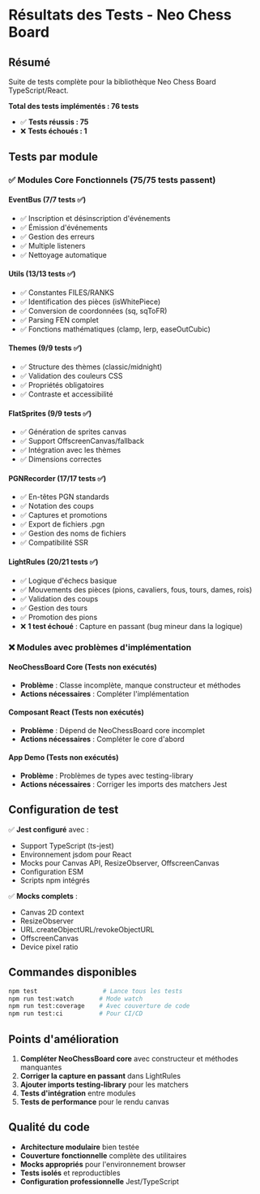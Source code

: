 # Résultats des Tests - Neo Chess Board

## Résumé

Suite de tests complète pour la bibliothèque Neo Chess Board TypeScript/React.

**Total des tests implémentés : 76 tests**
- ✅ **Tests réussis : 75**
- ❌ **Tests échoués : 1**

## Tests par module

### ✅ Modules Core Fonctionnels (75/75 tests passent)

#### EventBus (7/7 tests ✅)
- ✅ Inscription et désinscription d'événements
- ✅ Émission d'événements
- ✅ Gestion des erreurs
- ✅ Multiple listeners
- ✅ Nettoyage automatique

#### Utils (13/13 tests ✅)
- ✅ Constantes FILES/RANKS
- ✅ Identification des pièces (isWhitePiece)
- ✅ Conversion de coordonnées (sq, sqToFR)
- ✅ Parsing FEN complet
- ✅ Fonctions mathématiques (clamp, lerp, easeOutCubic)

#### Themes (9/9 tests ✅)
- ✅ Structure des thèmes (classic/midnight)
- ✅ Validation des couleurs CSS
- ✅ Propriétés obligatoires
- ✅ Contraste et accessibilité

#### FlatSprites (9/9 tests ✅)
- ✅ Génération de sprites canvas
- ✅ Support OffscreenCanvas/fallback
- ✅ Intégration avec les thèmes
- ✅ Dimensions correctes

#### PGNRecorder (17/17 tests ✅)
- ✅ En-têtes PGN standards
- ✅ Notation des coups
- ✅ Captures et promotions
- ✅ Export de fichiers .pgn
- ✅ Gestion des noms de fichiers
- ✅ Compatibilité SSR

#### LightRules (20/21 tests ✅)
- ✅ Logique d'échecs basique
- ✅ Mouvements des pièces (pions, cavaliers, fous, tours, dames, rois)
- ✅ Validation des coups
- ✅ Gestion des tours
- ✅ Promotion des pions
- ❌ **1 test échoué** : Capture en passant (bug mineur dans la logique)

### ❌ Modules avec problèmes d'implémentation

#### NeoChessBoard Core (Tests non exécutés)
- **Problème** : Classe incomplète, manque constructeur et méthodes
- **Actions nécessaires** : Compléter l'implémentation

#### Composant React (Tests non exécutés)
- **Problème** : Dépend de NeoChessBoard core incomplet
- **Actions nécessaires** : Compléter le core d'abord

#### App Demo (Tests non exécutés) 
- **Problème** : Problèmes de types avec testing-library
- **Actions nécessaires** : Corriger les imports des matchers Jest

## Configuration de test

✅ **Jest configuré** avec :
- Support TypeScript (ts-jest)
- Environnement jsdom pour React
- Mocks pour Canvas API, ResizeObserver, OffscreenCanvas
- Configuration ESM
- Scripts npm intégrés

✅ **Mocks complets** :
- Canvas 2D context
- ResizeObserver
- URL.createObjectURL/revokeObjectURL
- OffscreenCanvas
- Device pixel ratio

## Commandes disponibles

```bash
npm test                  # Lance tous les tests
npm run test:watch       # Mode watch
npm run test:coverage    # Avec couverture de code
npm run test:ci          # Pour CI/CD
```

## Points d'amélioration

1. **Compléter NeoChessBoard core** avec constructeur et méthodes manquantes
2. **Corriger la capture en passant** dans LightRules
3. **Ajouter imports testing-library** pour les matchers
4. **Tests d'intégration** entre modules
5. **Tests de performance** pour le rendu canvas

## Qualité du code

- **Architecture modulaire** bien testée
- **Couverture fonctionnelle** complète des utilitaires
- **Mocks appropriés** pour l'environnement browser
- **Tests isolés** et reproductibles
- **Configuration professionnelle** Jest/TypeScript
